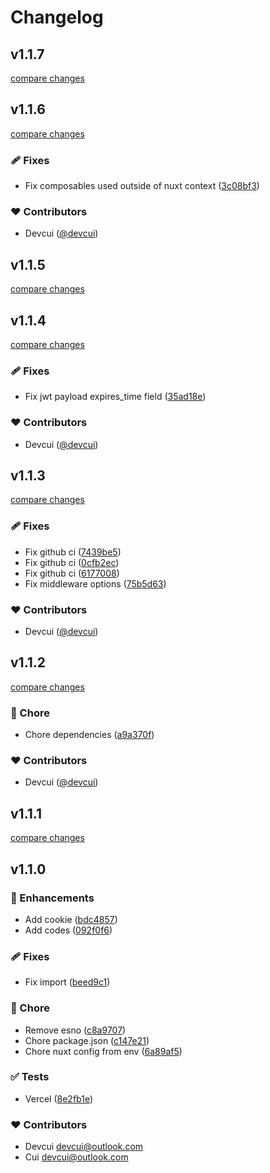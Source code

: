 # Changelog


## v1.1.7

[compare changes](https://github.com/devcui/nuxt-auth-toolkit/compare/v1.1.6...v1.1.7)

## v1.1.6

[compare changes](https://github.com/devcui/nuxt-auth-toolkit/compare/v1.1.5...v1.1.6)

### 🩹 Fixes

- Fix composables used outside of nuxt context ([3c08bf3](https://github.com/devcui/nuxt-auth-toolkit/commit/3c08bf3))

### ❤️ Contributors

- Devcui ([@devcui](http://github.com/devcui))

## v1.1.5

[compare changes](https://github.com/devcui/nuxt-auth-toolkit/compare/v1.1.4...v1.1.5)

## v1.1.4

[compare changes](https://github.com/devcui/nuxt-auth-toolkit/compare/v1.1.3...v1.1.4)

### 🩹 Fixes

- Fix jwt payload expires_time field ([35ad18e](https://github.com/devcui/nuxt-auth-toolkit/commit/35ad18e))

### ❤️ Contributors

- Devcui ([@devcui](http://github.com/devcui))

## v1.1.3

[compare changes](https://github.com/devcui/nuxt-auth-toolkit/compare/v1.1.2...v1.1.3)

### 🩹 Fixes

- Fix github ci ([7439be5](https://github.com/devcui/nuxt-auth-toolkit/commit/7439be5))
- Fix github ci ([0cfb2ec](https://github.com/devcui/nuxt-auth-toolkit/commit/0cfb2ec))
- Fix github ci ([6177008](https://github.com/devcui/nuxt-auth-toolkit/commit/6177008))
- Fix middleware options ([75b5d63](https://github.com/devcui/nuxt-auth-toolkit/commit/75b5d63))

### ❤️ Contributors

- Devcui ([@devcui](http://github.com/devcui))

## v1.1.2

[compare changes](https://github.com/devcui/nuxt-auth-toolkit/compare/v1.1.1...v1.1.2)

### 🏡 Chore

- Chore dependencies ([a9a370f](https://github.com/devcui/nuxt-auth-toolkit/commit/a9a370f))

### ❤️ Contributors

- Devcui ([@devcui](http://github.com/devcui))

## v1.1.1

[compare changes](https://github.com/devcui/nuxt-auth-toolkit/compare/v1.1.0...v1.1.1)

## v1.1.0


### 🚀 Enhancements

- Add cookie ([bdc4857](https://github.com/devcui/nuxt-auth-toolkit/commit/bdc4857))
- Add codes ([092f0f6](https://github.com/devcui/nuxt-auth-toolkit/commit/092f0f6))

### 🩹 Fixes

- Fix import ([beed9c1](https://github.com/devcui/nuxt-auth-toolkit/commit/beed9c1))

### 🏡 Chore

- Remove esno ([c8a9707](https://github.com/devcui/nuxt-auth-toolkit/commit/c8a9707))
- Chore package.json ([c147e21](https://github.com/devcui/nuxt-auth-toolkit/commit/c147e21))
- Chore nuxt config from env ([6a89af5](https://github.com/devcui/nuxt-auth-toolkit/commit/6a89af5))

### ✅ Tests

- Vercel ([8e2fb1e](https://github.com/devcui/nuxt-auth-toolkit/commit/8e2fb1e))

### ❤️ Contributors

- Devcui <devcui@outlook.com>
- Cui <devcui@outlook.com>

